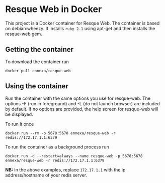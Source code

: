 # Resque Web in Docker
This project is a Docker container for Resque Web. The container is based on debian:wheezy. It installs `ruby 2.1` using apt-get and then installs the resque-web gem.

## Getting the container

To download the container run

    docker pull ennexa/resque-web
	
## Using the container

Run the container with the same options you use for resque-web. The options -F (run in foreground) and -L (do not launch browser) are included by default.
If no options are provided, the help screen for resque-web will be displayed.

To run it once

    docker run --rm -p 5678:5678 ennexa/resque-web -r redis://172.17.1.1:6379

To run the container as a background process run

    docker run -d --restart=always --name resque-web -p 5678:5678 ennexa/resque-web -r redis://172.17.1.1:6379

**NB:** In the above examples, replace `172.17.1.1` with the ip address/hostname of your redis server.